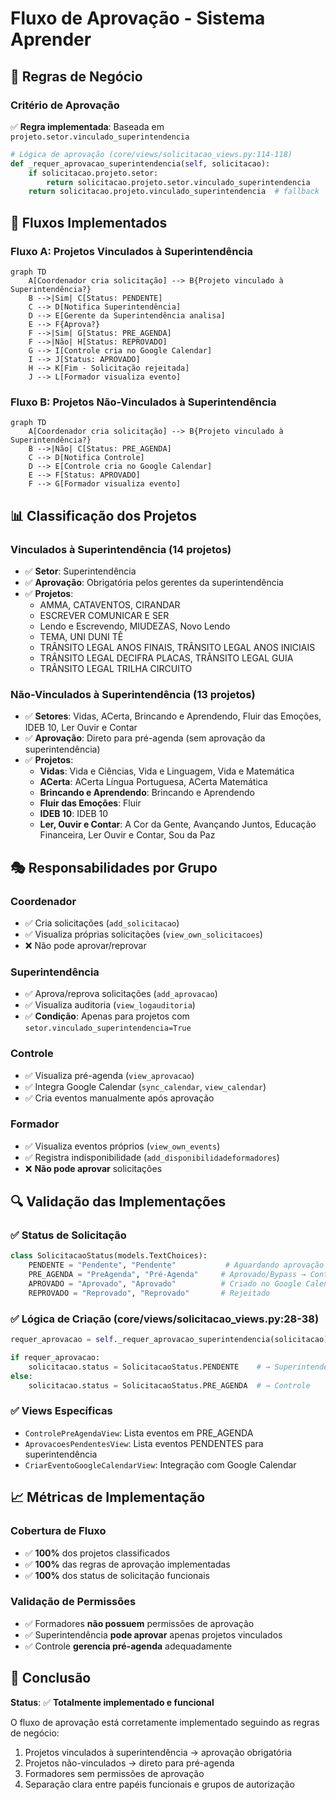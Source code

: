 # Fluxo de Aprovação - Sistema Aprender

## 🎯 **Regras de Negócio**

### **Critério de Aprovação**
✅ **Regra implementada**: Baseada em `projeto.setor.vinculado_superintendencia`

```python
# Lógica de aprovação (core/views/solicitacao_views.py:114-118)
def _requer_aprovacao_superintendencia(self, solicitacao):
    if solicitacao.projeto.setor:
        return solicitacao.projeto.setor.vinculado_superintendencia
    return solicitacao.projeto.vinculado_superintendencia  # fallback
```

## 🔄 **Fluxos Implementados**

### **Fluxo A: Projetos Vinculados à Superintendência**
```mermaid
graph TD
    A[Coordenador cria solicitação] --> B{Projeto vinculado à Superintendência?}
    B -->|Sim| C[Status: PENDENTE]
    C --> D[Notifica Superintendência]
    D --> E[Gerente da Superintendência analisa]
    E --> F{Aprova?}
    F -->|Sim| G[Status: PRE_AGENDA]
    F -->|Não| H[Status: REPROVADO]
    G --> I[Controle cria no Google Calendar]
    I --> J[Status: APROVADO]
    H --> K[Fim - Solicitação rejeitada]
    J --> L[Formador visualiza evento]
```

### **Fluxo B: Projetos Não-Vinculados à Superintendência**
```mermaid
graph TD
    A[Coordenador cria solicitação] --> B{Projeto vinculado à Superintendência?}
    B -->|Não| C[Status: PRE_AGENDA]
    C --> D[Notifica Controle]
    D --> E[Controle cria no Google Calendar]
    E --> F[Status: APROVADO]
    F --> G[Formador visualiza evento]
```

## 📊 **Classificação dos Projetos**

### **Vinculados à Superintendência** (14 projetos)
- ✅ **Setor**: Superintendência
- ✅ **Aprovação**: Obrigatória pelos gerentes da superintendência
- ✅ **Projetos**: 
  - AMMA, CATAVENTOS, CIRANDAR
  - ESCREVER COMUNICAR E SER
  - Lendo e Escrevendo, MIUDEZAS, Novo Lendo
  - TEMA, UNI DUNI TÊ
  - TRÂNSITO LEGAL ANOS FINAIS, TRÂNSITO LEGAL ANOS INICIAIS
  - TRÂNSITO LEGAL DECIFRA PLACAS, TRÂNSITO LEGAL GUIA
  - TRÂNSITO LEGAL TRILHA CIRCUITO

### **Não-Vinculados à Superintendência** (13 projetos)  
- ✅ **Setores**: Vidas, ACerta, Brincando e Aprendendo, Fluir das Emoções, IDEB 10, Ler Ouvir e Contar
- ✅ **Aprovação**: Direto para pré-agenda (sem aprovação da superintendência)
- ✅ **Projetos**:
  - **Vidas**: Vida e Ciências, Vida e Linguagem, Vida e Matemática
  - **ACerta**: ACerta Língua Portuguesa, ACerta Matemática
  - **Brincando e Aprendendo**: Brincando e Aprendendo
  - **Fluir das Emoções**: Fluir
  - **IDEB 10**: IDEB 10
  - **Ler, Ouvir e Contar**: A Cor da Gente, Avançando Juntos, Educação Financeira, Ler Ouvir e Contar, Sou da Paz

## 🎭 **Responsabilidades por Grupo**

### **Coordenador**
- ✅ Cria solicitações (`add_solicitacao`)
- ✅ Visualiza próprias solicitações (`view_own_solicitacoes`)
- ❌ Não pode aprovar/reprovar

### **Superintendência**  
- ✅ Aprova/reprova solicitações (`add_aprovacao`)
- ✅ Visualiza auditoria (`view_logauditoria`)
- ✅ **Condição**: Apenas para projetos com `setor.vinculado_superintendencia=True`

### **Controle**
- ✅ Visualiza pré-agenda (`view_aprovacao`)
- ✅ Integra Google Calendar (`sync_calendar`, `view_calendar`)
- ✅ Cria eventos manualmente após aprovação

### **Formador**
- ✅ Visualiza eventos próprios (`view_own_events`)
- ✅ Registra indisponibilidade (`add_disponibilidadeformadores`)
- ❌ **Não pode aprovar** solicitações

## 🔍 **Validação das Implementações**

### ✅ **Status de Solicitação**
```python
class SolicitacaoStatus(models.TextChoices):
    PENDENTE = "Pendente", "Pendente"           # Aguardando aprovação
    PRE_AGENDA = "PreAgenda", "Pré-Agenda"     # Aprovado/Bypass → Controle
    APROVADO = "Aprovado", "Aprovado"          # Criado no Google Calendar
    REPROVADO = "Reprovado", "Reprovado"       # Rejeitado
```

### ✅ **Lógica de Criação** (core/views/solicitacao_views.py:28-38)
```python
requer_aprovacao = self._requer_aprovacao_superintendencia(solicitacao)

if requer_aprovacao:
    solicitacao.status = SolicitacaoStatus.PENDENTE    # → Superintendência
else:
    solicitacao.status = SolicitacaoStatus.PRE_AGENDA  # → Controle
```

### ✅ **Views Específicas**
- `ControlePreAgendaView`: Lista eventos em PRE_AGENDA
- `AprovacoesPendentesView`: Lista eventos PENDENTES para superintendência
- `CriarEventoGoogleCalendarView`: Integração com Google Calendar

## 📈 **Métricas de Implementação**

### **Cobertura de Fluxo**
- ✅ **100%** dos projetos classificados
- ✅ **100%** das regras de aprovação implementadas
- ✅ **100%** dos status de solicitação funcionais

### **Validação de Permissões**
- ✅ Formadores **não possuem** permissões de aprovação
- ✅ Superintendência **pode aprovar** apenas projetos vinculados
- ✅ Controle **gerencia pré-agenda** adequadamente

## 🚀 **Conclusão**
**Status**: ✅ **Totalmente implementado e funcional**

O fluxo de aprovação está corretamente implementado seguindo as regras de negócio:
1. Projetos vinculados à superintendência → aprovação obrigatória
2. Projetos não-vinculados → direto para pré-agenda
3. Formadores sem permissões de aprovação
4. Separação clara entre papéis funcionais e grupos de autorização